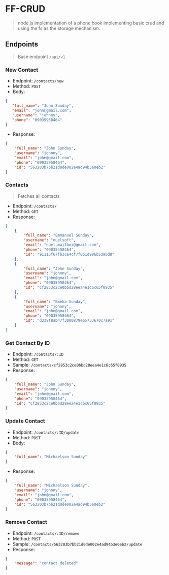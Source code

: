 # FF-CRUD
> node.js implementation of a phone 
> book implementing basic crud and using the fs as the storage mechanism.
>

## Endpoints
> Base endpoint `/api/v1`

### New Contact
 - Endpoint: `/contacts/new`
 - Method: `POST`
 - Body: 
 ```json
{
    "full_name": "John Sunday",
    "email": "john@gmail.com",
    "username": "johnny",
    "phone": "09035958464"
}
 ```
- Response:
```json
{
    "full_name": "John Sunday",
    "username": "johnny",
    "email": "john@gmail.com",
    "phone": "09035958464",
    "id": "563203b7bb21d0de002e4ad94b3e0eb2"
}
```

### Contacts
> Fetches all contacts

- Endpoint: `/contacts/`
- Method: `GET`
- Response:
```json
[
    {
        "full_name": "Emmanuel Sunday",
        "username": "nuelsoft",
        "email": "nuel.mailbox@gmail.com",
        "phone": "09035458464",
        "id": "91115f67fb3ce4cf7f0b1d996b539bd8"
    },
    {
        "full_name": "John Sunday",
        "username": "johnny",
        "email": "john@gmail.com",
        "phone": "09035958464",
        "id": "cf2853c2ce0bbd28eea4e1c6c65f0935"
    },
    {
        "full_name": "Emeka Sunday",
        "username": "johnny",
        "email": "john@gmail.com",
        "phone": "09035958464",
        "id": "d338f8ab47f3000879e65733670c7a91"
    }
]
```

### Get Contact By ID
- Endpoint: `/contacts/:ID`
- Method: `GET`
- Sample: `/contacts/cf2853c2ce0bbd28eea4e1c6c65f0935`
- Response:
```json
{
    "full_name": "John Sunday",
    "username": "johnny",
    "email": "john@gmail.com",
    "phone": "09035958464",
    "id": "cf2853c2ce0bbd28eea4e1c6c65f0935"
}
```

### Update Contact
- Endpoint: `/contacts/:ID/update`
- Method: `POST`
- Body: 
```json
{
    "full_name": "Michaelson Sunday"
}
```
- Response:
```json
{
    "full_name": "Michaelson Sunday",
    "username": "johnny",
    "email": "john@gmail.com",
    "phone": "09035958464",
    "id": "563203b7bb21d0de002e4ad94b3e0eb2"
}
```

### Remove Contact
- Endpoint: `/contacts/:ID/remove`
- Method: `POST`
- Sample: `/contacts/563203b7bb21d0de002e4ad94b3e0eb2/update`
- Response:
```json
{
    "message": "contact deleted"
}
```